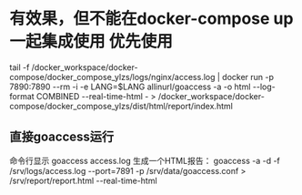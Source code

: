 
# 有效果，但不能在docker-compose up一起集成使用 优先使用
tail -f  /docker_workspace/docker-compose/docker_compose_ylzs/logs/nginx/access.log | docker run -p 7890:7890 --rm -i -e LANG=$LANG allinurl/goaccess -a -o html --log-format COMBINED --real-time-html - > /docker_workspace/docker-compose/docker_compose_ylzs/dist/html/report/index.html
 
## 直接goaccess运行
命令行显示
goaccess access.log
生成一个HTML报告： 
goaccess -a -d -f /srv/logs/access.log --port=7891 -p /srv/data/goaccess.conf > /srv/report/report.html --real-time-html 